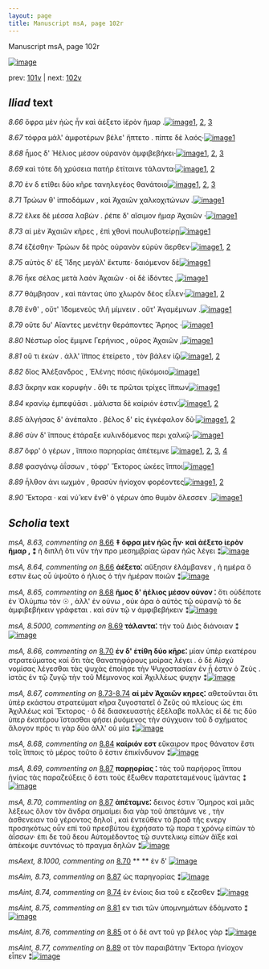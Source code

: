 ```yaml
---
layout: page
title: Manuscript msA, page 102r
---
```


Manuscript msA, page 102r

[![image](http://www.homermultitext.org/iipsrv?OBJ=IIP,1.0&FIF=/project/homer/pyramidal/deepzoom/hmt/vaimg/2017a/VA102RN_0103.tif&WID=100&CVT=JPEG)](http://www.homermultitext.org/ict2/?urn=urn:cite2:hmt:vaimg.2017a:VA102RN_0103)

prev:  [101v](../101v) | next:  [102v](../102v)

## *Iliad* text

*8.66* <a id="8.66"/> ὄφρα μὲν ἠὼς ἦν καὶ ἀέξετο ἱ̈ερὸν ῆμαρ .[![image](http://www.homermultitext.org/iipsrv?OBJ=IIP,1.0&FIF=/project/homer/pyramidal/deepzoom/hmt/vaimg/2017a/VA102RN_0274.tif&RGN=0.1802,0.2216,0.4064,0.0353&WID=1000&CVT=JPEG)](http://www.homermultitext.org/ict2/?urn=urn:cite2:hmt:vaimg.2017a:VA102RN_0274@0.1802,0.2216,0.4064,0.0353)[1](#msA_8.63), [2](#msA_8.1), [3](#msA_8.64)

*8.67* <a id="8.67"/> τόφρα μάλ' ἀμφοτέρων βέλε' ἥπτετο . πίπτε δὲ λαός·[![image](http://www.homermultitext.org/iipsrv?OBJ=IIP,1.0&FIF=/project/homer/pyramidal/deepzoom/hmt/vaimg/2017a/VA102RN_0274.tif&RGN=0.1942,0.2412,0.4484,0.0353&WID=1000&CVT=JPEG)](http://www.homermultitext.org/ict2/?urn=urn:cite2:hmt:vaimg.2017a:VA102RN_0274@0.1942,0.2412,0.4484,0.0353)[1](#msA_8.1)

*8.68* <a id="8.68"/> ἦμος δ' Ἠέλιος μέσον 					οὐρανὸν ἀμφιβεβήκει·[![image](http://www.homermultitext.org/iipsrv?OBJ=IIP,1.0&FIF=/project/homer/pyramidal/deepzoom/hmt/vaimg/2017a/VA102RN_0274.tif&RGN=0.1822,0.269,0.4224,0.0278&WID=1000&CVT=JPEG)](http://www.homermultitext.org/ict2/?urn=urn:cite2:hmt:vaimg.2017a:VA102RN_0274@0.1822,0.269,0.4224,0.0278)[1](#msA_8.1), [2](#msAim_8.71), [3](#msA_8.65)

*8.69* <a id="8.69"/> καὶ τότε δὴ χρύσεια πατὴρ ἐτίταινε τάλαντα·[![image](http://www.homermultitext.org/iipsrv?OBJ=IIP,1.0&FIF=/project/homer/pyramidal/deepzoom/hmt/vaimg/2017a/VA102RN_0274.tif&RGN=0.1992,0.284,0.4284,0.0331&WID=1000&CVT=JPEG)](http://www.homermultitext.org/ict2/?urn=urn:cite2:hmt:vaimg.2017a:VA102RN_0274@0.1992,0.284,0.4284,0.0331)[1](#msA_8.5000), [2](#msA_8.1)

*8.70* <a id="8.70"/> ἐν δ ετίθει δύο κῆρε τανηλεγέος θανάτοιο[![image](http://www.homermultitext.org/iipsrv?OBJ=IIP,1.0&FIF=/project/homer/pyramidal/deepzoom/hmt/vaimg/2017a/VA102RN_0274.tif&RGN=0.1722,0.3005,0.4274,0.0361&WID=1000&CVT=JPEG)](http://www.homermultitext.org/ict2/?urn=urn:cite2:hmt:vaimg.2017a:VA102RN_0274@0.1722,0.3005,0.4274,0.0361)[1](#msA_8.66), [2](#msA_8.1), [3](#msAext_8.1000)

*8.71* <a id="8.71"/> Τρώων θ' ἱπποδάμων , 					καὶ Ἀχαιῶν χαλκοχιτώνων .[![image](http://www.homermultitext.org/iipsrv?OBJ=IIP,1.0&FIF=/project/homer/pyramidal/deepzoom/hmt/vaimg/2017a/VA102RN_0274.tif&RGN=0.1722,0.3005,0.4274,0.0361&WID=1000&CVT=JPEG)](http://www.homermultitext.org/ict2/?urn=urn:cite2:hmt:vaimg.2017a:VA102RN_0274@0.1722,0.3005,0.4274,0.0361)[1](#msA_8.1)

*8.72* <a id="8.72"/> ἕλκε δὲ μέσσα λαβὼν . ῥέπε δ' αἴσιμον ῆμαρ Ἀχαιῶν ·[![image](http://www.homermultitext.org/iipsrv?OBJ=IIP,1.0&FIF=/project/homer/pyramidal/deepzoom/hmt/vaimg/2017a/VA102RN_0274.tif&RGN=0.1852,0.3403,0.4685,0.0376&WID=1000&CVT=JPEG)](http://www.homermultitext.org/ict2/?urn=urn:cite2:hmt:vaimg.2017a:VA102RN_0274@0.1852,0.3403,0.4685,0.0376)[1](#msA_8.1)

*8.73* <a id="8.73"/> αἱ μὲν Ἀχαιῶν κῆρες , 					ἐπὶ χθονὶ πουλυβοτείρῃ[![image](http://www.homermultitext.org/iipsrv?OBJ=IIP,1.0&FIF=/project/homer/pyramidal/deepzoom/hmt/vaimg/2017a/VA102RN_0274.tif&RGN=0.1622,0.3614,0.4605,0.0301&WID=1000&CVT=JPEG)](http://www.homermultitext.org/ict2/?urn=urn:cite2:hmt:vaimg.2017a:VA102RN_0274@0.1622,0.3614,0.4605,0.0301)[1](#msA_8.1)

*8.74* <a id="8.74"/> ἑζέσθην· Τρώων δὲ 					πρὸς οὐρανὸν εὐρὺν ἄερθεν·[![image](http://www.homermultitext.org/iipsrv?OBJ=IIP,1.0&FIF=/project/homer/pyramidal/deepzoom/hmt/vaimg/2017a/VA102RN_0274.tif&RGN=0.1612,0.3809,0.4605,0.0301&WID=1000&CVT=JPEG)](http://www.homermultitext.org/ict2/?urn=urn:cite2:hmt:vaimg.2017a:VA102RN_0274@0.1612,0.3809,0.4605,0.0301)[1](#msA_8.1), [2](#msAint_8.74)

*8.75* <a id="8.75"/> αὐτὸς δ' ἐξ Ἴ̈δης 					μεγάλ' ἔκτυπε· δαιόμενον δὲ[![image](http://www.homermultitext.org/iipsrv?OBJ=IIP,1.0&FIF=/project/homer/pyramidal/deepzoom/hmt/vaimg/2017a/VA102RN_0274.tif&RGN=0.1862,0.3997,0.4254,0.0301&WID=1000&CVT=JPEG)](http://www.homermultitext.org/ict2/?urn=urn:cite2:hmt:vaimg.2017a:VA102RN_0274@0.1862,0.3997,0.4254,0.0301)[1](#msA_8.1)

*8.76* <a id="8.76"/> ἧκε σέλας μετὰ λαὸν Ἀχαιῶν · οἱ δὲ ἰ̈δόντες ,[![image](http://www.homermultitext.org/iipsrv?OBJ=IIP,1.0&FIF=/project/homer/pyramidal/deepzoom/hmt/vaimg/2017a/VA102RN_0274.tif&RGN=0.1872,0.417,0.4024,0.0301&WID=1000&CVT=JPEG)](http://www.homermultitext.org/ict2/?urn=urn:cite2:hmt:vaimg.2017a:VA102RN_0274@0.1872,0.417,0.4024,0.0301)[1](#msA_8.1)

*8.77* <a id="8.77"/> θάμβησαν , καὶ πάντας ὑπο χλωρὸν δέος εἷλεν·[![image](http://www.homermultitext.org/iipsrv?OBJ=IIP,1.0&FIF=/project/homer/pyramidal/deepzoom/hmt/vaimg/2017a/VA102RN_0274.tif&RGN=0.1842,0.435,0.4394,0.0308&WID=1000&CVT=JPEG)](http://www.homermultitext.org/ict2/?urn=urn:cite2:hmt:vaimg.2017a:VA102RN_0274@0.1842,0.435,0.4394,0.0308)[1](#msA_8.1), [2](#msAim_8.72)

*8.78* <a id="8.78"/> ἔνθ' , οὔτ' Ἰ̈δομενεὺς 					τλῆ μίμνειν . οὔτ' Ἀγαμέμνων .[![image](http://www.homermultitext.org/iipsrv?OBJ=IIP,1.0&FIF=/project/homer/pyramidal/deepzoom/hmt/vaimg/2017a/VA102RN_0274.tif&RGN=0.1922,0.4538,0.4525,0.0346&WID=1000&CVT=JPEG)](http://www.homermultitext.org/ict2/?urn=urn:cite2:hmt:vaimg.2017a:VA102RN_0274@0.1922,0.4538,0.4525,0.0346)[1](#msA_8.1)

*8.79* <a id="8.79"/> οὔτε δυ' Αἴαντες μενέτην 					θεράποντες Ἄρηος ·[![image](http://www.homermultitext.org/iipsrv?OBJ=IIP,1.0&FIF=/project/homer/pyramidal/deepzoom/hmt/vaimg/2017a/VA102RN_0274.tif&RGN=0.1912,0.4726,0.4144,0.0346&WID=1000&CVT=JPEG)](http://www.homermultitext.org/ict2/?urn=urn:cite2:hmt:vaimg.2017a:VA102RN_0274@0.1912,0.4726,0.4144,0.0346)[1](#msA_8.1)

*8.80* <a id="8.80"/> Νέστωρ οἶος ἔμιμνε Γερήνιος , οῦρος Ἀχαιῶν ,[![image](http://www.homermultitext.org/iipsrv?OBJ=IIP,1.0&FIF=/project/homer/pyramidal/deepzoom/hmt/vaimg/2017a/VA102RN_0274.tif&RGN=0.1882,0.4906,0.3964,0.0346&WID=1000&CVT=JPEG)](http://www.homermultitext.org/ict2/?urn=urn:cite2:hmt:vaimg.2017a:VA102RN_0274@0.1882,0.4906,0.3964,0.0346)[1](#msA_8.1)

*8.81* <a id="8.81"/> οὔ τι ἑκών . ἀλλ' ἵ̈ππος ἐτείρετο , τὸν βάλεν ἰ̈ῷ[![image](http://www.homermultitext.org/iipsrv?OBJ=IIP,1.0&FIF=/project/homer/pyramidal/deepzoom/hmt/vaimg/2017a/VA102RN_0274.tif&RGN=0.1922,0.5109,0.3964,0.0346&WID=1000&CVT=JPEG)](http://www.homermultitext.org/ict2/?urn=urn:cite2:hmt:vaimg.2017a:VA102RN_0274@0.1922,0.5109,0.3964,0.0346)[1](#msAint_8.75), [2](#msA_8.1)

*8.82* <a id="8.82"/> δῖος Ἀλέξανδρος , 						 Ἑλένης πόσις ἠϋκόμοιο[![image](http://www.homermultitext.org/iipsrv?OBJ=IIP,1.0&FIF=/project/homer/pyramidal/deepzoom/hmt/vaimg/2017a/VA102RN_0274.tif&RGN=0.1842,0.5342,0.4044,0.0293&WID=1000&CVT=JPEG)](http://www.homermultitext.org/ict2/?urn=urn:cite2:hmt:vaimg.2017a:VA102RN_0274@0.1842,0.5342,0.4044,0.0293)[1](#msA_8.1)

*8.83* <a id="8.83"/> ἄκρην κακ κορυφὴν . ὅθι τε πρῶται τρίχες ἵ̈ππων[![image](http://www.homermultitext.org/iipsrv?OBJ=IIP,1.0&FIF=/project/homer/pyramidal/deepzoom/hmt/vaimg/2017a/VA102RN_0274.tif&RGN=0.1942,0.55,0.4304,0.0316&WID=1000&CVT=JPEG)](http://www.homermultitext.org/ict2/?urn=urn:cite2:hmt:vaimg.2017a:VA102RN_0274@0.1942,0.55,0.4304,0.0316)[1](#msA_8.1)

*8.84* <a id="8.84"/> κρανίῳ ἐμπεφύᾱσι . μάλιστα δὲ καίριόν ἐστιν⁚[![image](http://www.homermultitext.org/iipsrv?OBJ=IIP,1.0&FIF=/project/homer/pyramidal/deepzoom/hmt/vaimg/2017a/VA102RN_0274.tif&RGN=0.1912,0.5695,0.4334,0.0323&WID=1000&CVT=JPEG)](http://www.homermultitext.org/ict2/?urn=urn:cite2:hmt:vaimg.2017a:VA102RN_0274@0.1912,0.5695,0.4334,0.0323)[1](#msA_8.1), [2](#msA_8.68)

*8.85* <a id="8.85"/> ἀλγήσας δ' ἀνέπαλτο . βέλος δ' εἰς ἐγκέφαλον δῦ·[![image](http://www.homermultitext.org/iipsrv?OBJ=IIP,1.0&FIF=/project/homer/pyramidal/deepzoom/hmt/vaimg/2017a/VA102RN_0274.tif&RGN=0.1902,0.5883,0.4334,0.0391&WID=1000&CVT=JPEG)](http://www.homermultitext.org/ict2/?urn=urn:cite2:hmt:vaimg.2017a:VA102RN_0274@0.1902,0.5883,0.4334,0.0391)[1](#msA_8.1), [2](#msAint_8.76)

*8.86* <a id="8.86"/> σὺν δ' ἵππους ἐτάραξε κυλινδόμενος περι χαλκῷ·[![image](http://www.homermultitext.org/iipsrv?OBJ=IIP,1.0&FIF=/project/homer/pyramidal/deepzoom/hmt/vaimg/2017a/VA102RN_0274.tif&RGN=0.1892,0.6086,0.4424,0.0361&WID=1000&CVT=JPEG)](http://www.homermultitext.org/ict2/?urn=urn:cite2:hmt:vaimg.2017a:VA102RN_0274@0.1892,0.6086,0.4424,0.0361)[1](#msA_8.1)

*8.87* <a id="8.87"/> ὄφρ' ὁ γέρων , ἵπποιο παρηορίας ἀπέτεμνε 				[![image](http://www.homermultitext.org/iipsrv?OBJ=IIP,1.0&FIF=/project/homer/pyramidal/deepzoom/hmt/vaimg/2017a/VA102RN_0274.tif&RGN=0.1902,0.6273,0.4014,0.0361&WID=1000&CVT=JPEG)](http://www.homermultitext.org/ict2/?urn=urn:cite2:hmt:vaimg.2017a:VA102RN_0274@0.1902,0.6273,0.4014,0.0361)[1](#msA_8.69), [2](#msAim_8.73), [3](#msA_8.1), [4](#msA_8.70)

*8.88* <a id="8.88"/> φασγάνῳ ἀΐσσων , τόφρ' Ἕκτορος ὠκέες ἵπποι[![image](http://www.homermultitext.org/iipsrv?OBJ=IIP,1.0&FIF=/project/homer/pyramidal/deepzoom/hmt/vaimg/2017a/VA102RN_0274.tif&RGN=0.1882,0.6469,0.4264,0.0361&WID=1000&CVT=JPEG)](http://www.homermultitext.org/ict2/?urn=urn:cite2:hmt:vaimg.2017a:VA102RN_0274@0.1882,0.6469,0.4264,0.0361)[1](#msA_8.1)

*8.89* <a id="8.89"/> ἦλθον ἀνι ιωχμὸν , θρασὺν ἡνίοχον φορέοντες[![image](http://www.homermultitext.org/iipsrv?OBJ=IIP,1.0&FIF=/project/homer/pyramidal/deepzoom/hmt/vaimg/2017a/VA102RN_0274.tif&RGN=0.1732,0.6679,0.4364,0.0293&WID=1000&CVT=JPEG)](http://www.homermultitext.org/ict2/?urn=urn:cite2:hmt:vaimg.2017a:VA102RN_0274@0.1732,0.6679,0.4364,0.0293)[1](#msA_8.1), [2](#msAint_8.77)

*8.90* <a id="8.90"/> Ἕκτορα · καί νύ̆ κεν 					ἔνθ' ὁ γέρων ἀπο θυμὸν ὄλεσσεν .[![image](http://www.homermultitext.org/iipsrv?OBJ=IIP,1.0&FIF=/project/homer/pyramidal/deepzoom/hmt/vaimg/2017a/VA102RN_0274.tif&RGN=0.1832,0.6867,0.4505,0.0323&WID=1000&CVT=JPEG)](http://www.homermultitext.org/ict2/?urn=urn:cite2:hmt:vaimg.2017a:VA102RN_0274@0.1832,0.6867,0.4505,0.0323)[1](#msA_8.1)

## *Scholia* text

*msA, 8.63, commenting on* [8.66](#8.66)  <a id="msA_8.63"/> **‡ ὄφρα μὲν ἡῶς ἦν· καὶ ἀέξετο ἱερὸν ῆμαρ , ⁑** ἡ διπλῆ ὅτι νῦν τὴν προ μεσημβρίας ώραν ἠῶς λέγει ⁑[![image](http://www.homermultitext.org/iipsrv?OBJ=IIP,1.0&FIF=/project/homer/pyramidal/deepzoom/hmt/vaimg/2017a/VA102RN_0274.tif&RGN=0.1834,0.1,0.6292,0.0407&WID=1000&CVT=JPEG)](http://www.homermultitext.org/ict2/?urn=urn:cite2:hmt:vaimg.2017a:VA102RN_0274@0.1834,0.1,0.6292,0.0407)

*msA, 8.64, commenting on* [8.66](#8.66)  <a id="msA_8.64"/> **ἀέξετο⁚** αὔξησιν ἐλάμβανεν , ἡ ημέρα ὅ εστιν ἕως οὗ ὑψοῦτο ὁ ήλιος ὁ τὴν ἡμέραν ποιῶν ⁑[![image](http://www.homermultitext.org/iipsrv?OBJ=IIP,1.0&FIF=/project/homer/pyramidal/deepzoom/hmt/vaimg/2017a/VA102RN_0274.tif&RGN=0.1895,0.1195,0.5605,0.0309&WID=1000&CVT=JPEG)](http://www.homermultitext.org/ict2/?urn=urn:cite2:hmt:vaimg.2017a:VA102RN_0274@0.1895,0.1195,0.5605,0.0309)

*msA, 8.65, commenting on* [8.68](#8.68)  <a id="msA_8.65"/> **ῆμος δ' ἡέλιος μέσον οὐνον ⁚** ὅτι οὐδέποτε ἐν Ὀλύμπω τὸν ☉ , ἀλλ' ἐν οὐνω , οὐκ άρα ὁ αὐτὸς τῷ οὐρανῷ τὸ δε ἀμφιβεβήκειν γράφεται . καὶ σὺν τῷ ν ἀμφιβεβήκειν ⁑[![image](http://www.homermultitext.org/iipsrv?OBJ=IIP,1.0&FIF=/project/homer/pyramidal/deepzoom/hmt/vaimg/2017a/VA102RN_0274.tif&RGN=0.1849,0.1384,0.6383,0.043&WID=1000&CVT=JPEG)](http://www.homermultitext.org/ict2/?urn=urn:cite2:hmt:vaimg.2017a:VA102RN_0274@0.1849,0.1384,0.6383,0.043)

*msA, 8.5000, commenting on* [8.69](#8.69)  <a id="msA_8.5000"/> **τάλαντα⁚** τὴν τοῦ Διὸς διάνοιαν ⁑[![image](http://www.homermultitext.org/iipsrv?OBJ=IIP,1.0&FIF=/project/homer/pyramidal/deepzoom/hmt/vaimg/2017a/VA102RN_0274.tif&RGN=0.5823,0.159,0.2105,0.0246&WID=1000&CVT=JPEG)](http://www.homermultitext.org/ict2/?urn=urn:cite2:hmt:vaimg.2017a:VA102RN_0274@0.5823,0.159,0.2105,0.0246)

*msA, 8.66, commenting on* [8.70](#8.70)  <a id="msA_8.66"/> **ἐν δ' ἑτίθη δύο κῆρε⁚** μίαν ὑπὲρ εκατέρου στρατεύματος καὶ ὅτι τὰς θανατηφόρους μοίρας λέγει . ὁ δὲ Αἰσχύ νομίσας λέγεσθαι τὰς ψυχὰς ἐποίησε τὴν Ψυχοστασίαν ἐν ᾗ ἐστιν ὁ Ζεὺς . ἱστὰς ἐν τῷ ζυγῷ τὴν τοῦ Μέμνονος καὶ Ἀχιλλέως ψυχην ⁑[![image](http://www.homermultitext.org/iipsrv?OBJ=IIP,1.0&FIF=/project/homer/pyramidal/deepzoom/hmt/vaimg/2017a/VA102RN_0274.tif&RGN=0.1842,0.1693,0.6406,0.0642&WID=1000&CVT=JPEG)](http://www.homermultitext.org/ict2/?urn=urn:cite2:hmt:vaimg.2017a:VA102RN_0274@0.1842,0.1693,0.6406,0.0642)

*msA, 8.67, commenting on* [8.73-8.74](#8.73-8.74)  <a id="msA_8.67"/> **αἱ μὲν Ἀχαιῶν κηρες⁚** αθετοῦνται ὅτι ὑπὲρ εκάστου στρατεύματ κῆρα ζυγοστατεῖ ὁ Ζεῦς οὐ πλείους ὡς ἐπι Ἀχιλλέως καὶ Ἕκτορος · ὁ δὲ διασκευαστὴς ἐξέλαβε πολλάς εἰ δέ τις δύο ὑπερ ἑκατέρου ἵστασθαι φήσει ῥυόμενος τὴν σύγχυσιν τοῦ δ σχήματος ἄλογον πρὸς τι γὰρ δύο ἀλλ' οὐ μία ⁑[![image](http://www.homermultitext.org/iipsrv?OBJ=IIP,1.0&FIF=/project/homer/pyramidal/deepzoom/hmt/vaimg/2017a/VA102RN_0274.tif&RGN=0.6211,0.2243,0.2212,0.1461&WID=1000&CVT=JPEG)](http://www.homermultitext.org/ict2/?urn=urn:cite2:hmt:vaimg.2017a:VA102RN_0274@0.6211,0.2243,0.2212,0.1461)

*msA, 8.68, commenting on* [8.84](#8.84)  <a id="msA_8.68"/> **καίριόν εστ** εὔκαιρον προς θάνατον ἔστι τοῖς ἵπποις τὸ μέρος τοῦτο ὅ ἐστιν ἐπικίνδυνον ⁑[![image](http://www.homermultitext.org/iipsrv?OBJ=IIP,1.0&FIF=/project/homer/pyramidal/deepzoom/hmt/vaimg/2017a/VA102RN_0274.tif&RGN=0.6457,0.5515,0.2061,0.058&WID=1000&CVT=JPEG)](http://www.homermultitext.org/ict2/?urn=urn:cite2:hmt:vaimg.2017a:VA102RN_0274@0.6457,0.5515,0.2061,0.058)

*msA, 8.69, commenting on* [8.87](#8.87)  <a id="msA_8.69"/> **παρῃορίας ⁚** τὰς τοῦ παρήορος ἵππου ἡνίας τὰς παραζεύξεις ὅ ἐστι τοὺς ἔξωθεν παρατεταμένους ϊμάντας ⁑[![image](http://www.homermultitext.org/iipsrv?OBJ=IIP,1.0&FIF=/project/homer/pyramidal/deepzoom/hmt/vaimg/2017a/VA102RN_0274.tif&RGN=0.6286,0.6009,0.2215,0.0513&WID=1000&CVT=JPEG)](http://www.homermultitext.org/ict2/?urn=urn:cite2:hmt:vaimg.2017a:VA102RN_0274@0.6286,0.6009,0.2215,0.0513)

*msA, 8.70, commenting on* [8.87](#8.87)  <a id="msA_8.70"/> **ἀπέταμνε⁚** δεινος ἐστιν Ὅμηρος καὶ μιᾶς λέξεως ὅλον τὸν ἄνδρα σημαίμει δια γὰρ τοῦ ἀπετάμνε νε , τὴν ἀσθενειαν τοῦ γέροντος δηλοῖ , καὶ ἐντεῦθεν τὸ βραδ τῆς ενεργ προσηκότως οὖν επί τοῦ πρεσβύτου ἐχρήσατο τῷ παρα τ χρόνῳ εἰπὼν τὸ ἀΐσσων· ἐπι δε τοῦ δεου Αὐτομέδοντος τῷ συντελικῳ εἰπών ἄϊξε καὶ ἀπέκοψε συντόνως τὸ πραγμα δηλῶν ⁑[![image](http://www.homermultitext.org/iipsrv?OBJ=IIP,1.0&FIF=/project/homer/pyramidal/deepzoom/hmt/vaimg/2017a/VA102RN_0274.tif&RGN=0.1881,0.6418,0.6807,0.1331&WID=1000&CVT=JPEG)](http://www.homermultitext.org/ict2/?urn=urn:cite2:hmt:vaimg.2017a:VA102RN_0274@0.1881,0.6418,0.6807,0.1331)

*msAext, 8.1000, commenting on* [8.70](#8.70)  <a id="msAext_8.1000"/> **				 			** 				 ἐν δ' 			[![image](http://www.homermultitext.org/iipsrv?OBJ=IIP,1.0&FIF=/project/homer/pyramidal/deepzoom/hmt/vaimg/2017a/VA102RN_0274.tif&RGN=0.8554,0.3452,0.0523,0.0333&WID=1000&CVT=JPEG)](http://www.homermultitext.org/ict2/?urn=urn:cite2:hmt:vaimg.2017a:VA102RN_0274@0.8554,0.3452,0.0523,0.0333)

*msAim, 8.73, commenting on* [8.87](#8.87)  <a id="msAim_8.73"/> ὡς παρηγορίας ⁑[![image](http://www.homermultitext.org/iipsrv?OBJ=IIP,1.0&FIF=/project/homer/pyramidal/deepzoom/hmt/vaimg/2017a/VA102RN_0274.tif&RGN=0.5836,0.6364,0.048,0.0203&WID=1000&CVT=JPEG)](http://www.homermultitext.org/ict2/?urn=urn:cite2:hmt:vaimg.2017a:VA102RN_0274@0.5836,0.6364,0.048,0.0203)

*msAint, 8.74, commenting on* [8.74](#8.74)  <a id="msAint_8.74"/> ἐν ἑνίοις δια τοῦ ε εζεσθεν ⁑[![image](http://www.homermultitext.org/iipsrv?OBJ=IIP,1.0&FIF=/project/homer/pyramidal/deepzoom/hmt/vaimg/2017a/VA102RN_0274.tif&RGN=0.1261,0.3764,0.0561,0.0376&WID=1000&CVT=JPEG)](http://www.homermultitext.org/ict2/?urn=urn:cite2:hmt:vaimg.2017a:VA102RN_0274@0.1261,0.3764,0.0561,0.0376)

*msAint, 8.75, commenting on* [8.81](#8.81)  <a id="msAint_8.75"/> εν τισι τῶν ὑπομνημάτων ἐδάμνατο ⁑[![image](http://www.homermultitext.org/iipsrv?OBJ=IIP,1.0&FIF=/project/homer/pyramidal/deepzoom/hmt/vaimg/2017a/VA102RN_0274.tif&RGN=0.1321,0.5207,0.0631,0.0376&WID=1000&CVT=JPEG)](http://www.homermultitext.org/ict2/?urn=urn:cite2:hmt:vaimg.2017a:VA102RN_0274@0.1321,0.5207,0.0631,0.0376)

*msAint, 8.76, commenting on* [8.85](#8.85)  <a id="msAint_8.76"/> οτ ὁ δέ αντ τοῦ γρ βέλος γὰρ ⁑[![image](http://www.homermultitext.org/iipsrv?OBJ=IIP,1.0&FIF=/project/homer/pyramidal/deepzoom/hmt/vaimg/2017a/VA102RN_0274.tif&RGN=0.1231,0.5928,0.0601,0.0316&WID=1000&CVT=JPEG)](http://www.homermultitext.org/ict2/?urn=urn:cite2:hmt:vaimg.2017a:VA102RN_0274@0.1231,0.5928,0.0601,0.0316)

*msAint, 8.77, commenting on* [8.89](#8.89)  <a id="msAint_8.77"/> οτ τὸν παραιβάτην Ἕκτορα ἡνίοχον εἶπεν ⁑[![image](http://www.homermultitext.org/iipsrv?OBJ=IIP,1.0&FIF=/project/homer/pyramidal/deepzoom/hmt/vaimg/2017a/VA102RN_0274.tif&RGN=0.1211,0.6777,0.0661,0.0376&WID=1000&CVT=JPEG)](http://www.homermultitext.org/ict2/?urn=urn:cite2:hmt:vaimg.2017a:VA102RN_0274@0.1211,0.6777,0.0661,0.0376)